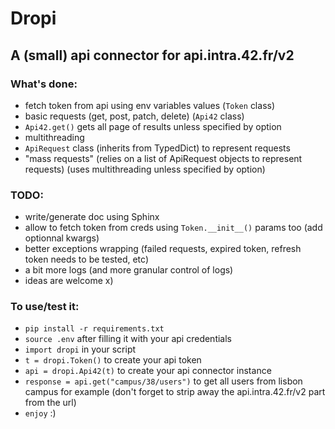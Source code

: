 # Dropi
## A (small) api connector for api.intra.42.fr/v2

### What's done:
- fetch token from api using env variables values (`Token` class)
- basic requests (get, post, patch, delete) (`Api42` class)
- `Api42.get()` gets all page of results unless specified by option
- multithreading
- `ApiRequest` class (inherits from TypedDict) to represent requests
- "mass requests" (relies on a list of ApiRequest objects to represent requests) (uses multithreading unless specified by option)

### TODO:
- write/generate doc using Sphinx
- allow to fetch token from creds using `Token.__init__()` params too (add optionnal kwargs)
- better exceptions wrapping (failed requests, expired token, refresh token needs to be tested, etc)
- a bit more logs (and more granular control of logs)
- ideas are welcome x) 

### To use/test it:
- `pip install -r requirements.txt`
- `source .env` after filling it with your api credentials
-  `import dropi` in your script
-  `t = dropi.Token()` to create your api token
-  `api = dropi.Api42(t)` to create your api connector instance
-  `response = api.get("campus/38/users")` to get all users from lisbon campus for example (don't forget to strip away the api.intra.42.fr/v2 part from the url)
-  `enjoy` :) 
